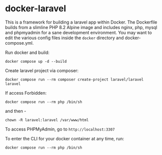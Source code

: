 # docker-laravel

This is a framework for building a laravel app within Docker. The Dockerfile builds from a slimline PHP 8.2 Alpine image and includes nginx, php, mysql and phpmyadmin for a sane development environment. You may want to edit the various config files inside the `docker` directory and docker-compose.yml.

Run docker and build:

```
docker compose up -d --build
```

Create laravel project via composer:

```
docker compose run --rm composer create-project laravel/laravel laravel
```

If access Forbidden:

```
docker compose run --rm php /bin/sh
```

and then - 

```
chown -R laravel:laravel /var/www/html
```

To access PHPMyAdmin, go to `http://localhost:3307`

To enter the CLI for your docker container at any time, run:
```
docker compose run --rm php /bin/sh
```
